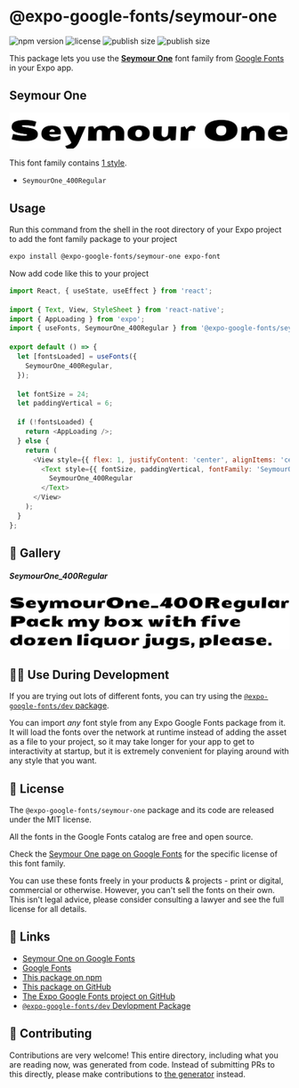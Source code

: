# @expo-google-fonts/seymour-one

![npm version](https://flat.badgen.net/npm/v/@expo-google-fonts/seymour-one)
![license](https://flat.badgen.net/github/license/expo/google-fonts)
![publish size](https://flat.badgen.net/packagephobia/install/@expo-google-fonts/seymour-one)
![publish size](https://flat.badgen.net/packagephobia/publish/@expo-google-fonts/seymour-one)

This package lets you use the [**Seymour One**](https://fonts.google.com/specimen/Seymour+One) font family from [Google Fonts](https://fonts.google.com/) in your Expo app.

## Seymour One

![Seymour One](./font-family.png)

This font family contains [1 style](#-gallery).

- `SeymourOne_400Regular`

## Usage

Run this command from the shell in the root directory of your Expo project to add the font family package to your project
```sh
expo install @expo-google-fonts/seymour-one expo-font
```

Now add code like this to your project
```js
import React, { useState, useEffect } from 'react';

import { Text, View, StyleSheet } from 'react-native';
import { AppLoading } from 'expo';
import { useFonts, SeymourOne_400Regular } from '@expo-google-fonts/seymour-one';

export default () => {
  let [fontsLoaded] = useFonts({
    SeymourOne_400Regular,
  });

  let fontSize = 24;
  let paddingVertical = 6;

  if (!fontsLoaded) {
    return <AppLoading />;
  } else {
    return (
      <View style={{ flex: 1, justifyContent: 'center', alignItems: 'center' }}>
        <Text style={{ fontSize, paddingVertical, fontFamily: 'SeymourOne_400Regular' }}>
          SeymourOne_400Regular
        </Text>
      </View>
    );
  }
};

```

## 🔡 Gallery

##### SeymourOne_400Regular
![SeymourOne_400Regular](./SeymourOne_400Regular.ttf.png)


## 👩‍💻 Use During Development

If you are trying out lots of different fonts, you can try using the [`@expo-google-fonts/dev` package](https://github.com/expo/google-fonts/tree/master/font-packages/dev#readme).

You can import *any* font style from any Expo Google Fonts package from it. It will load the fonts
over the network at runtime instead of adding the asset as a file to your project, so it may take longer
for your app to get to interactivity at startup, but it is extremely convenient
for playing around with any style that you want.

## 📖 License

The `@expo-google-fonts/seymour-one` package and its code are released under the MIT license.

All the fonts in the Google Fonts catalog are free and open source.

Check the [Seymour One page on Google Fonts](https://fonts.google.com/specimen/Seymour+One) for the specific license of this font family.

You can use these fonts freely in your products & projects - print or digital, commercial or otherwise. However, you can't sell the fonts on their own. This isn't legal advice, please consider consulting a lawyer and see the full license for all details.

## 🔗 Links

- [Seymour One on Google Fonts](https://fonts.google.com/specimen/Seymour+One)
- [Google Fonts](https://fonts.google.com/)
- [This package on npm](https://www.npmjs.com/package/@expo-google-fonts/seymour-one)
- [This package on GitHub](https://github.com/expo/google-fonts/tree/master/font-packages/seymour-one)
- [The Expo Google Fonts project on GitHub](https://github.com/expo/google-fonts)
- [`@expo-google-fonts/dev` Devlopment Package](https://github.com/expo/google-fonts/tree/master/font-packages/dev)

## 🤝 Contributing

Contributions are very welcome! This entire directory, including what you are reading now, was generated from code. Instead of submitting PRs to this directly, please make contributions to [the generator](https://github.com/expo/google-fonts/tree/master/packages/generator) instead.
